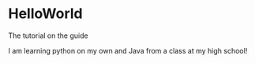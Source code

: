 # HelloWorld
The tutorial on the guide 


I am learning python on my own and Java from a class at my high school!
